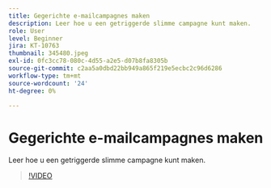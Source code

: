 ```yaml
---
title: Gegerichte e-mailcampagnes maken
description: Leer hoe u een getriggerde slimme campagne kunt maken.
role: User
level: Beginner
jira: KT-10763
thumbnail: 345480.jpeg
exl-id: 0fc3cc78-080c-4d55-a2e5-d07b8fa8305b
source-git-commit: c2aa5a0dbd22bb949a865f219e5ecbc2c96d6286
workflow-type: tm+mt
source-wordcount: '24'
ht-degree: 0%

---
```


# Gegerichte e-mailcampagnes maken

Leer hoe u een getriggerde slimme campagne kunt maken.

>[!VIDEO](https://video.tv.adobe.com/v/345480/?quality=12&learn=on)
